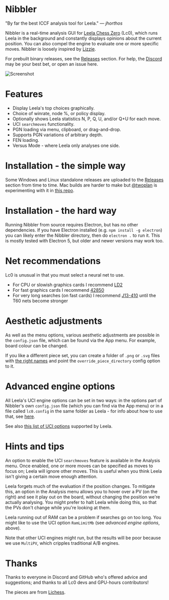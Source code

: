 # Nibbler

"By far the best ICCF analysis tool for Leela." &mdash; *jhorthos*

Nibbler is a real-time analysis GUI for [Leela Chess Zero](https://github.com/LeelaChessZero/lc0) (Lc0), which runs Leela in the background and constantly displays opinions about the current position. You can also compel the engine to evaluate one or more specific moves. Nibbler is loosely inspired by [Lizzie](https://github.com/featurecat/lizzie).

For prebuilt binary releases, see the [Releases](https://github.com/fohristiwhirl/nibbler/releases) section. For help, the [Discord](https://discordapp.com/invite/pKujYxD) may be your best bet, or open an issue here.

![Screenshot](https://user-images.githubusercontent.com/16438795/60531026-fef48580-9cf1-11e9-964e-723d502cfc72.png)

# Features

* Display Leela's top choices graphically.
* Choice of winrate, node %, or policy display.
* Optionally shows Leela statistics N, P, Q, U, and/or Q+U for each move.
* UCI `searchmoves` functionality.
* PGN loading via menu, clipboard, or drag-and-drop.
* Supports PGN variations of arbitrary depth.
* FEN loading.
* Versus Mode - where Leela only analyses one side.

# Installation - the simple way

Some Windows and Linux standalone releases are uploaded to the [Releases](https://github.com/fohristiwhirl/nibbler/releases) section from time to time. Mac builds are harder to make but [@twoplan](https://github.com/twoplan) is experimenting with it in [this repo](https://github.com/twoplan/Nibbler-for-macOS).

# Installation - the hard way

Running Nibbler from source requires Electron, but has no other dependencies. If you have Electron installed (e.g. `npm install -g electron`) you can likely enter the Nibbler directory, then do `electron .` to run it. This is mostly tested with Electron 5, but older and newer versions may work too.

# Net recommendations

Lc0 is unusual in that you must select a neural net to use.

* For CPU or slowish graphics cards I recommend [LD2](https://lc0.org/ld2)
* For fast graphics cards I recommend [42850](http://lczero.org/get_network?sha=00af53b081e80147172e6f281c01daf5ca19ada173321438914c730370aa4267)
* For very long searches (on fast cards) I recommend [J13-410](https://github.com/jhorthos/lczero-training/wiki/Leela-Training) until the T60 nets become stronger

# Aesthetic adjustments

As well as the menu options, various aesthetic adjustments are possible in the `config.json` file, which can be found via the App menu. For example, board colour can be changed.

If you like a different piece set, you can create a folder of `.png` or `.svg` files with [the right names](https://github.com/fohristiwhirl/nibbler/tree/master/pieces) and point the `override_piece_directory` config option to it.

# Advanced engine options

All Leela's UCI engine options can be set in two ways: in the options part of Nibbler's own `config.json` file (which you can find via the App menu) or in a file called `lc0.config` in the same folder as Leela - for info about how to use that, see [here](https://github.com/LeelaChessZero/lc0/blob/master/FLAGS.md).

See also [this list of UCI options](https://github.com/LeelaChessZero/lc0/wiki/Lc0-options) supported by Leela.

# Hints and tips

An option to enable the UCI `searchmoves` feature is available in the Analysis menu. Once enabled, one or more moves can be specified as moves to focus on; Leela will ignore other moves. This is useful when you think Leela isn't giving a certain move enough attention.

Leela forgets much of the evaluation if the position changes. To mitigate this, an option in the Analysis menu allows you to hover over a PV (on the right) and see it play out on the board, without changing the position we're actually analysing. You might prefer to halt Leela while doing this, so that the PVs don't change while you're looking at them.

Leela running out of RAM can be a problem if searches go on too long. You might like to use the UCI option `RamLimitMb` (see *advanced engine options*, above).

Note that other UCI engines might run, but the results will be poor because we use `MultiPV`, which cripples traditional A/B engines.

# Thanks

Thanks to everyone in Discord and GitHub who's offered advice and suggestions; and thanks to all Lc0 devs and GPU-hours contributors!

The pieces are from [Lichess](https://lichess.org/).
